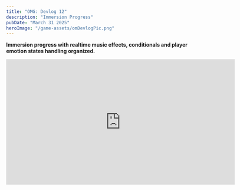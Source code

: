 ```yaml
---
title: "OMG: Devlog 12"
description: "Immersion Progress"
pubDate: "March 31 2025"
heroImage: "/game-assets/omDevlogPic.png"
---
```


**Immersion progress with realtime music effects, conditionals and player emotion states handling organized.**
<iframe width="620" height="340" src="https://www.youtube.com/embed/iVQ2qCxlK20" title="Optimize Man Devlog 12" frameborder="0" allow="accelerometer; autoplay; clipboard-write; encrypted-media; gyroscope; picture-in-picture" allowfullscreen> </iframe> 

